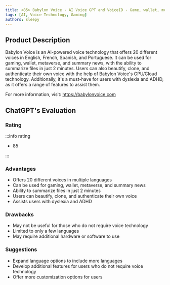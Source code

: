 ```yaml
---
title: <85> Babylon Voice - AI Voice GPT and VoiceID - Game, wallet, metaverse with AI voice
tags: [AI, Voice Technology, Gaming]
authors: sleepy
---
```


## Product Description

Babylon Voice is an AI-powered voice technology that offers 20 different voices in English, French, Spanish, and Portuguese. It can be used for gaming, wallet, metaverse, and summary news, with the ability to summarize files in just 2 minutes. Users can also beautify, clone, and authenticate their own voice with the help of Babylon Voice's GPU/Cloud technology. Additionally, it's a must-have for users with dyslexia and ADHD, as it offers a range of features to assist them.

For more information, visit: https://babylonvoice.com

## ChatGPT's Evaluation

### Rating

:::info rating

- 85

:::

### Advantages

- Offers 20 different voices in multiple languages
- Can be used for gaming, wallet, metaverse, and summary news
- Ability to summarize files in just 2 minutes
- Users can beautify, clone, and authenticate their own voice
- Assists users with dyslexia and ADHD


### Drawbacks

- May not be useful for those who do not require voice technology
- Limited to only a few languages
- May require additional hardware or software to use

### Suggestions

- Expand language options to include more languages
- Develop additional features for users who do not require voice technology
- Offer more customization options for users